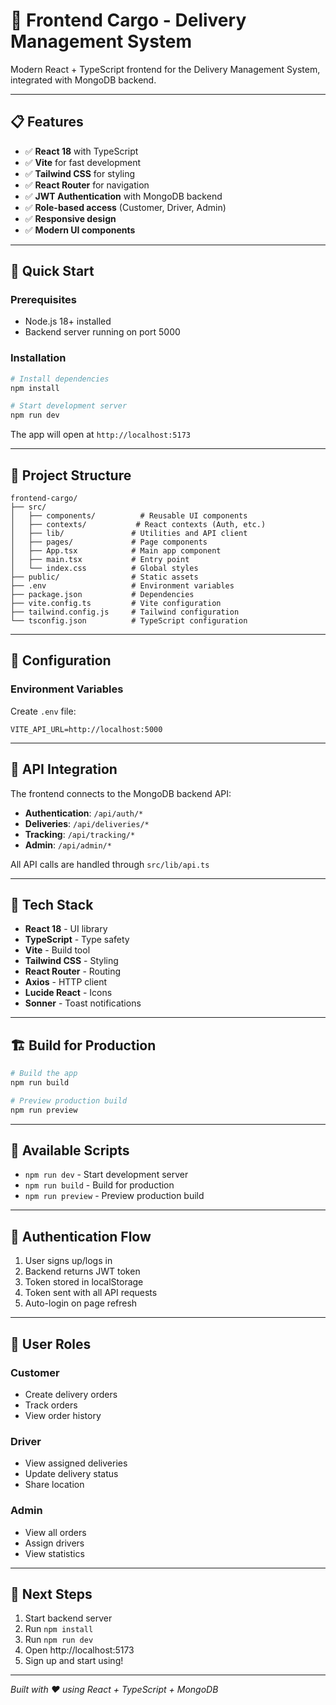 # 🚀 Frontend Cargo - Delivery Management System

Modern React + TypeScript frontend for the Delivery Management System, integrated with MongoDB backend.

---

## 📋 Features

- ✅ **React 18** with TypeScript
- ✅ **Vite** for fast development
- ✅ **Tailwind CSS** for styling
- ✅ **React Router** for navigation
- ✅ **JWT Authentication** with MongoDB backend
- ✅ **Role-based access** (Customer, Driver, Admin)
- ✅ **Responsive design**
- ✅ **Modern UI components**

---

## 🚀 Quick Start

### Prerequisites
- Node.js 18+ installed
- Backend server running on port 5000

### Installation

```bash
# Install dependencies
npm install

# Start development server
npm run dev
```

The app will open at `http://localhost:5173`

---

## 📁 Project Structure

```
frontend-cargo/
├── src/
│   ├── components/          # Reusable UI components
│   ├── contexts/           # React contexts (Auth, etc.)
│   ├── lib/               # Utilities and API client
│   ├── pages/             # Page components
│   ├── App.tsx            # Main app component
│   ├── main.tsx           # Entry point
│   └── index.css          # Global styles
├── public/                # Static assets
├── .env                   # Environment variables
├── package.json           # Dependencies
├── vite.config.ts         # Vite configuration
├── tailwind.config.js     # Tailwind configuration
└── tsconfig.json          # TypeScript configuration
```

---

## 🔧 Configuration

### Environment Variables

Create `.env` file:
```env
VITE_API_URL=http://localhost:5000
```

---

## 📡 API Integration

The frontend connects to the MongoDB backend API:

- **Authentication**: `/api/auth/*`
- **Deliveries**: `/api/deliveries/*`
- **Tracking**: `/api/tracking/*`
- **Admin**: `/api/admin/*`

All API calls are handled through `src/lib/api.ts`

---

## 🎨 Tech Stack

- **React 18** - UI library
- **TypeScript** - Type safety
- **Vite** - Build tool
- **Tailwind CSS** - Styling
- **React Router** - Routing
- **Axios** - HTTP client
- **Lucide React** - Icons
- **Sonner** - Toast notifications

---

## 🏗️ Build for Production

```bash
# Build the app
npm run build

# Preview production build
npm run preview
```

---

## 📝 Available Scripts

- `npm run dev` - Start development server
- `npm run build` - Build for production
- `npm run preview` - Preview production build

---

## 🔐 Authentication Flow

1. User signs up/logs in
2. Backend returns JWT token
3. Token stored in localStorage
4. Token sent with all API requests
5. Auto-login on page refresh

---

## 👥 User Roles

### Customer
- Create delivery orders
- Track orders
- View order history

### Driver
- View assigned deliveries
- Update delivery status
- Share location

### Admin
- View all orders
- Assign drivers
- View statistics

---

## 🎯 Next Steps

1. Start backend server
2. Run `npm install`
3. Run `npm run dev`
4. Open http://localhost:5173
5. Sign up and start using!

---

*Built with ❤️ using React + TypeScript + MongoDB*
